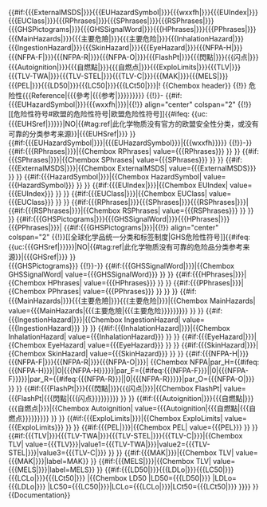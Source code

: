 <includeonly>{{#if:{{{ExternalMSDS|}}}{{{EUHazardSymbol|}}}{{{wxxfh|}}}{{{EUIndex|}}}{{{EUClass|}}}{{{RPhrases|}}}{{{SPhrases|}}}{{{RSPhrases|}}}{{{GHSPictograms|}}}{{{GHSSignalWord|}}}{{{HPhrases|}}}{{{PPhrases|}}}{{{MainHazards|}}}{{{主要危險|}}}{{{主要危险|}}}{{{InhalationHazard|}}}{{{IngestionHazard|}}}{{{SkinHazard|}}}{{{EyeHazard|}}}{{{NFPA-H|}}}{{{NFPA-F|}}}{{{NFPA-R|}}}{{{NFPA-O|}}}{{{FlashPt|}}}{{{閃點|}}}{{{闪点|}}}{{{Autoignition|}}}{{{自燃點|}}}{{{自燃点|}}}{{{ExploLimits|}}}{{{TLV|}}}{{{TLV-TWA|}}}{{{TLV-STEL|}}}{{{TLV-C|}}}{{{MAK|}}}{{{MELS|}}}{{{PEL|}}}{{{LD50|}}}{{{LC50|}}}{{{LCt50|}}}|! {{Chembox header}} {{!}} 危险性{{{Reference|{{{參考|{{{参考|}}}}}}}}}
{{!}}-
{{#if:{{{EUHazardSymbol|}}}{{{wxxfh|}}}|{{!}} align="center" colspan="2" {{!}}[[危险性符号#欧盟的危险性符号|欧盟危险性符号]]{{#ifeq: {{uc:{{{EUHSref|}}}}}|NO|{{#tag:ref|此化学物质没有官方的欧盟安全性分类，或没有可靠的分类参考来源}}|{{{EUHSref|}}} }}<br />{{#if:{{{EUHazardSymbol|}}}|{{{EUHazardSymbol}}}|{{{wxxfh}}}}}
{{!}}-}}
{{#if:{{{RPhrases|}}}|{{Chembox RPhrases| value={{{RPhrases}}} }} }}
{{#if:{{{SPhrases|}}}|{{Chembox SPhrases| value={{{SPhrases}}} }} }}
{{#if:{{{ExternalMSDS|}}}|{{Chembox ExternalMSDS| value={{{ExternalMSDS}}} }} }}
{{#if:{{{HazardSymbol|}}}|{{Chembox HazardSymbol| value={{{HazardSymbol}}} }} }}
{{#if:{{{EUIndex|}}}|{{Chembox EUIndex| value={{{EUIndex}}} }} }}
{{#if:{{{EUClass|}}}|{{Chembox EUClass| value={{{EUClass}}} }} }}
{{#if:{{{RPhrases|}}}{{{SPhrases|}}}{{{RSPhrases|}}}|
{{#if:{{{RSPhrases|}}}|{{Chembox RSPhrases| value={{{RSPhrases}}} }} }} }}
{{#if:{{{GHSPictograms|}}}{{{GHSSignalWord|}}}{{{HPhrases|}}}{{{PPhrases|}}}|
{{#if:{{{GHSPictograms|}}}|{{!}} align="center" colspan="2" {{!}}[[全球化学品统一分类和标签制度|GHS危险性符号]]{{#ifeq: {{uc:{{{GHSref|}}}}}|NO|{{#tag:ref|此化学物质没有可靠的危险品分类参考来源}}|{{{GHSref|}}} }}<br />{{{GHSPictograms}}}
{{!}}-}}
{{#if:{{{GHSSignalWord|}}}|{{Chembox GHSSignalWord| value={{{GHSSignalWord}}} }} }}
{{#if:{{{HPhrases|}}}|{{Chembox HPhrases| value={{{HPhrases}}} }} }}
{{#if:{{{PPhrases|}}}|{{Chembox PPhrases| value={{{PPhrases}}} }} }} }}
{{#if:{{{MainHazards|}}}{{{主要危險|}}}{{{主要危险|}}}|{{Chembox MainHazards| value={{{MainHazards|{{{主要危險|{{{主要危险}}}}}}}}} }} }}
{{#if:{{{IngestionHazard|}}}|{{Chembox IngestionHazard| value={{{IngestionHazard}}} }} }}
{{#if:{{{InhalationHazard|}}}|{{Chembox InhalationHazard| value={{{InhalationHazard}}} }} }}
{{#if:{{{EyeHazard|}}}|{{Chembox EyeHazard| value={{{EyeHazard}}} }} }}
{{#if:{{{SkinHazard|}}}|{{Chembox SkinHazard| value={{{SkinHazard}}} }} }} 
{{#if:{{{NFPA-H|}}}{{{NFPA-F|}}}{{{NFPA-R|}}}{{{NFPA-O|}}}|
{{Chembox NFPA|par_H={{#ifeq:{{{NFPA-H}}}||0|{{{NFPA-H}}}}}|par_F={{#ifeq:{{{NFPA-F}}}||0|{{{NFPA-F}}}}}|par_R={{#ifeq:{{{NFPA-R}}}||0|{{{NFPA-R}}}}}|par_O={{{NFPA-O|}}} }} 
}}
{{#if:{{{FlashPt|}}}{{{閃點|}}}{{{闪点|}}}|{{Chembox FlashPt| value={{{FlashPt|{{{閃點|{{{闪点}}}}}}}}} }} }}
{{#if:{{{Autoignition|}}}{{{自燃點|}}}{{{自燃点|}}}|{{Chembox Autoignition| value={{{Autoignition|{{{自燃點|{{{自燃点}}}}}}}}} }} }}
{{#if:{{{ExploLimits|}}}|{{Chembox ExploLimits| value={{{ExploLimits}}} }} }}
{{#if:{{{PEL|}}}|{{Chembox PEL| value={{{PEL}}} }} }}
{{#if:{{{TLV|}}}{{{TLV-TWA|}}}{{{TLV-STEL|}}}{{{TLV-C|}}}|{{Chembox TLV| value={{{TLV}}}|value1={{{TLV-TWA|}}}|value2={{{TLV-STEL|}}}|value3={{{TLV-C|}}} }} }}
{{#if:{{{MAK|}}}|{{Chembox TLV| value={{{MAK|}}}|label=MAK}} }}
{{#if:{{{MELS|}}}|{{Chembox TLV| value={{{MELS|}}}|label=MELS}} }}
{{#if:{{{LD50|}}}{{{LDLo|}}}{{{LC50|}}}{{{LCLo|}}}{{{LCt50|}}} |{{Chembox LD50
|LD50={{{LD50|}}} |LDLo={{{LDLo|}}} |LC50={{{LC50|}}}|LCLo={{{LCLo|}}}|LCt50={{{LCt50|}}} }}}}
}}</includeonly><noinclude>{{Documentation}}</noinclude>